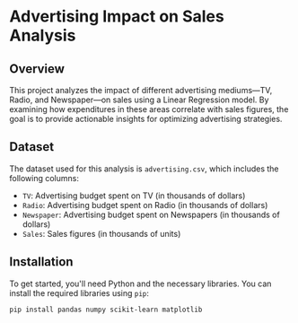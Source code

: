 # Advertising Impact on Sales Analysis

## Overview

This project analyzes the impact of different advertising mediums—TV, Radio, and Newspaper—on sales using a Linear Regression model. By examining how expenditures in these areas correlate with sales figures, the goal is to provide actionable insights for optimizing advertising strategies.

## Dataset

The dataset used for this analysis is `advertising.csv`, which includes the following columns:
- `TV`: Advertising budget spent on TV (in thousands of dollars)
- `Radio`: Advertising budget spent on Radio (in thousands of dollars)
- `Newspaper`: Advertising budget spent on Newspapers (in thousands of dollars)
- `Sales`: Sales figures (in thousands of units)

## Installation

To get started, you'll need Python and the necessary libraries. You can install the required libraries using `pip`:

```bash
pip install pandas numpy scikit-learn matplotlib
